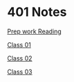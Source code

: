 # 401 Notes

[Prep work Reading](401-Prepwork/README.md)

[Class 01](Class01/Class1.md)

[Class 02](Class02/Class2.md)

[Class 03](Class03/Class-3.md)